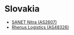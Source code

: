 # Slovakia

- [SANET Nitra (AS2607)](http://quanto.nr.sanet.sk/cgi-bin/trgw.cgi)
- [Rhenus Logistics (AS48326)](http://www.moja-ip.sk/traceroute)
